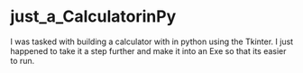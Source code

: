 # just_a_CalculatorinPy
I was tasked with building a calculator with in python using the Tkinter.
I just happened to take it a step further and make it into an Exe so that its easier to run.
